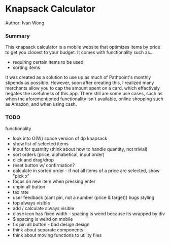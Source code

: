 # Knapsack Calculator

Author: Ivan Wong

### Summary

This knapsack calculator is a mobile website that optimizes items by price to get you closest to your budget.
It comes with functionality such as...
- requiring certain items to be used
- sorting items

It was created as a solution to use up as much of Pathpoint's monthly stipends as possible. However, soon after creating this, I realized many merchants allow you to cap the amount spent on a card, which effectively negates the usefulness of this app. There still are some use cases, such as when the aforementioned functionality isn't available, online shopping such as Amazon, and when using cash.

### TODO

functionality
 - look into O(W) space version of dp knapsack
 - show list of selected items
 - input for quantity (think about how to handle quantity, not trivial)
 - sort orders (price, alphabetical, input order)
 - click and drag/drop
 - reset button w/ confirmation?
 - calculate in sorted order - if not all items of a price are selected, show "pick x"
 - focus on new item when pressing enter
 - unpin all button
 - tax rate
 - user feedback (cant pin, not a number (price & target))
bugs
styling
 - top always visible
 - add / calculate always visible
 - close icon has fixed width - spacing is weird because its wrapped by div
 - $ spacing is weird on mobile
 - fix pin all button - bad design
design
 - think about separate components
 - think about moving functions to utility files
